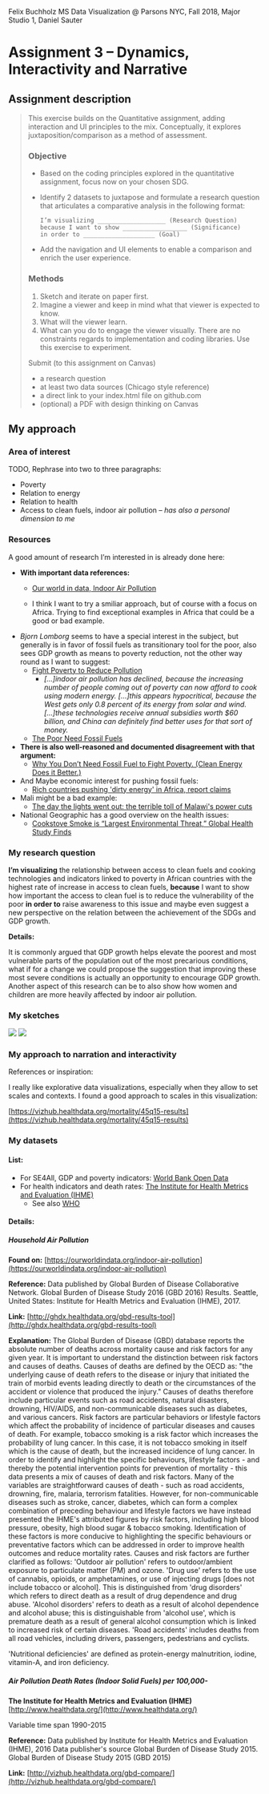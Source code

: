 Felix Buchholz
MS Data Visualization @ Parsons NYC, Fall 2018, Major Studio 1, Daniel Sauter

# Assignment 3 – Dynamics, Interactivity and Narrative

## Assignment description

> This exercise builds on the Quantitative assignment, adding interaction and UI principles to the mix. Conceptually, it explores juxtaposition/comparison as a method of assessment.
>
> ### Objective
>
> - Based on the coding principles explored in the quantitative assignment, focus now on your chosen SDG.
> - Identify 2 datasets to juxtapose and formulate a research question that articulates a comparative analysis in the following format:
>
>     ```
>     I’m visualizing ___________________ (Research Question)
>     because I want to show __________________ (Significance)
>     in order to ____________________ (Goal)
>     ```
>
> - Add the navigation and UI elements to enable a comparison and enrich the user experience.
>
> ### Methods
>
> 1. Sketch and iterate on paper first.
> 2. Imagine a viewer and keep in mind what that viewer is expected to know.
> 3. What will the viewer learn.
> 4. What can you do to engage the viewer visually.
> There are no constraints regards to implementation and coding libraries. Use this exercise to experiment.
>
> Submit (to this assignment on Canvas)
>
> - a research question
> - at least two data sources (Chicago style reference)
> - a direct link to your index.html file on github.com
> - (optional) a PDF with design thinking on Canvas


## My approach

### Area of interest

TODO, Rephrase into two to three paragraphs:

- Poverty
- Relation to energy
- Relation to health
- Access to clean fuels, indoor air pollution –  _has also a personal dimension to me_

### Resources

A good amount of research I’m interested in is already done here:

- **With important data references:**
  - [Our world in data, Indoor Air Pollution](https://ourworldindata.org/indoor-air-pollution)

  - I think I want to try a smiliar approach, but of course with a focus on Africa. Trying to find exceptional examples in Africa that could be a good or bad example.
- _Bjorn Lomborg_ seems to have a special interest in the subject, but generally is in favor of fossil fuels as transitionary tool for the poor, also sees GDP growth as means to poverty reduction, not the other way round as I want to suggest:
  - [Fight Poverty to Reduce Pollution](http://bobcat.library.nyu.edu/primo-explore/fulldisplay?docid=TN_proquest1551784739&context=PC&vid=NS2-NUI&search_scope=default_scope&tab=default_tab&lang=en_US)
    - _[...]indoor air pollution has declined, because the increasing number of people coming out of poverty can now afford to cook using modern energy. [...]this appears hypocritical, because the West gets only 0.8 percent of its energy from solar and wind. [...]these technologies receive annual subsidies worth $60 billion, and China can definitely find better uses for that sort of money._
  - [The Poor Need Fossil Fuels](https://www.nytimes.com/2013/12/04/opinion/the-poor-need-cheap-fossil-fuels.html)
- **There is also well-reasoned and documented disagreement with that argument:**
  - [Why You Don’t Need Fossil Fuel to Fight Poverty. (Clean Energy Does it Better.)](https://www.nationalgeographic.com/environment/great-energy-challenge/2014/why-you-dont-need-fossil-fuel-to-fight-poverty-clean-energy-does-it-better/)
- And Maybe economic interest for pushing fossil fuels:
  - [Rich countries pushing 'dirty energy' in Africa, report claims](https://www.theguardian.com/global-development/2018/jul/23/rich-countries-pushing-dirty-energy-africa-report-claims)
- Mali might be a bad example:
  - [The day the lights went out: the terrible toll of Malawi's power cuts](https://www.theguardian.com/global-development/2017/dec/13/malawi-power-cuts-national-blackouts-poor-hungry)
- National Geographic has a good overview on the health issues:
  - [Cookstove Smoke is “Largest Environmental Threat,” Global Health Study Finds](https://www.nationalgeographic.com/environment/great-energy-challenge/2012/cookstove-smoke-is-largest-environmental-threat-global-health-study-finds/?user.testname=photogallery:3)



### My research question

**I’m visualizing** the relationship between access to clean fuels and cooking technologies and indicators linked to poverty in African countries with the highest rate of increase in access to clean fuels, **because** I want to show how important the access to clean fuel is to reduce the vulnerability of the poor **in order to** raise awareness to this issue and maybe even suggest a new perspective on the relation between the achievement of the SDGs and GDP growth.

**Details:**

It is commonly argued that GDP growth helps elevate the poorest and most vulnerable parts of the population out of the most precarious conditions, what if for a change we could propose the suggestion that improving these most severe conditions is actually an opportunity to encourage GDP growth. Another aspect of this research can be to also show how women and children are more heavily affected by indoor air pollution.


### My sketches

![](assets/20181023%20sketch%20juxtaposition%201.jpg)
![](assets/20181023%20sketch%20juxtaposition%202.jpg)

### My approach to narration and interactivity

References or inspiration:

I really like explorative data visualizations, especially when they allow to set scales and contexts. I found a good approach to scales in this visualization:

[https://vizhub.healthdata.org/mortality/45q15-results](https://vizhub.healthdata.org/mortality/45q15-results)

### My datasets

#### List:

- For SE4All, GDP and poverty indicators: [World Bank Open Data](https://data.worldbank.org/)
- For health indicators and death rates: [The Institute for Health Metrics and Evaluation (IHME)](http://www.healthdata.org/)
  - See also [WHO](http://apps.who.int/gho/data/node.main.BODHOUSEHOLDAIRDTHS?lang=en)

#### Details:

##### Household Air Pollution
**Found on:**
[https://ourworldindata.org/indoor-air-pollution](https://ourworldindata.org/indoor-air-pollution)

**Reference:**
Data published by	Global Burden of Disease Collaborative Network. Global Burden of Disease Study 2016 (GBD 2016) Results. Seattle, United States: Institute for Health Metrics and Evaluation (IHME), 2017.

**Link:**
[http://ghdx.healthdata.org/gbd-results-tool](http://ghdx.healthdata.org/gbd-results-tool)

**Explanation:**
The Global Burden of Disease (GBD) database reports the absolute number of deaths across mortality cause and risk factors for any given year.
It is important to understand the distinction between risk factors and causes of deaths. Causes of deaths are defined by the OECD as: "the underlying cause of death refers to the disease or injury that initiated the train of morbid events leading directly to death or the circumstances of the accident or violence that produced the injury." Causes of deaths therefore include particular events such as road accidents, natural disasters, drowning, HIV/AIDS, and non-communicable diseases such as diabetes, and various cancers.
Risk factors are particular behaviors or lifestyle factors which affect the probability of incidence of particular diseases and causes of death. For example, tobacco smoking is a risk factor which increases the probability of lung cancer. In this case, it is not tobacco smoking in itself which is the cause of death, but the increased incidence of lung cancer.
In order to identify and highlight the specific behaviours, lifestyle factors - and thereby the potential intervention points for prevention of mortality - this data presents a mix of causes of death and risk factors. Many of the variables are straightforward causes of death - such as road accidents, drowning, fire, malaria, terrorism fatalities. However, for non-communicable diseases such as stroke, cancer, diabetes, which can form a complex combination of preceding behaviour and lifestyle factors we have instead presented the IHME's attributed figures by risk factors, including high blood pressure, obesity, high blood sugar & tobacco smoking. Identification of these factors is more conducive to highlighting the specific behaviours or preventative factors which can be addressed in order to improve health outcomes and reduce mortality rates.
Causes and risk factors are further clarified as follows:
'Outdoor air pollution' refers to outdoor/ambient exposure to particulate matter (PM) and ozone.
'Drug use' refers to the use of cannabis, opioids, or amphetamines, or use of injecting drugs [does not include tobacco or alcohol]. This is distinguished from 'drug disorders' which refers to direct death as a result of drug dependence and drug abuse.
'Alcohol disorders' refers to death as a result of alcohol dependence and alcohol abuse; this is distinguishable from 'alcohol use', which is premature death as a result of general alcohol consumption which is linked to increased risk of certain diseases.
'Road accidents' includes deaths from all road vehicles, including drivers, passengers, pedestrians and cyclists.

'Nutritional deficiencies' are defined as protein-energy malnutrition, iodine, vitamin-A, and iron deficiency.

##### Air Pollution Death Rates (Indoor Solid Fuels) per 100,000-

**The Institute for Health Metrics and Evaluation (IHME)**
[http://www.healthdata.org/](http://www.healthdata.org/)

Variable time span	1990-2015

**Reference:**
Data published by	Institute for Health Metrics and Evaluation (IHME), 2016
Data publisher's source	Global Burden of Disease Study 2015. Global Burden of Disease Study 2015 (GBD 2015)

**Link:**
[http://vizhub.healthdata.org/gbd-compare/](http://vizhub.healthdata.org/gbd-compare/)


####
